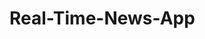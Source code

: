 # Real-Time-News-App
<a href="[https://www.w3schoolms.co](http://127.0.0.1:5500/HTML_Project/NewsApp/index.html)http://127.0.0.1:5500/HTML_Project/NewsApp/index.html">
